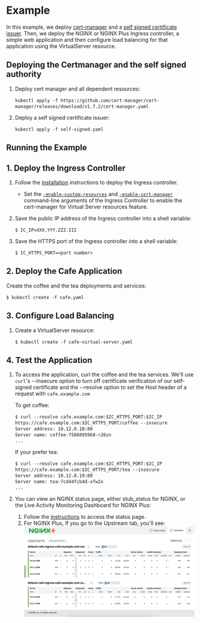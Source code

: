 # Example

In this example, we deploy [cert-manager](https://cert-manager.io/docs/installation/#default-static-install) and a [self signed certificate issuer](https://cert-manager.io/docs/configuration/selfsigned/#bootstrapping-ca-issuers).
Then, we deploy the NGINX or NGINX Plus Ingress controller, a simple web application and then configure load balancing for that application using the VirtualServer resource.

## Deploying the Certmanager and the self signed authority

1. Deploy cert manager and all dependent resources:

    ```
    kubectl apply -f https://github.com/cert-manager/cert-manager/releases/download/v1.7.2/cert-manager.yaml
    ```
2. Deploy a self signed certificate issuer:

    ```
    kubectl apply -f self-signed.yaml
    ```

## Running the Example

## 1. Deploy the Ingress Controller

1. Follow the [installation](https://docs.nginx.com/nginx-ingress-controller/installation/installation-with-manifests/) instructions to deploy the Ingress controller.
   * Set the [`-enable-custom-resources`](https://docs.nginx.com/nginx-ingress-controller/configuration/global-configuration/command-line-arguments/#cmdoption-enable-custom-resources) and [`-enable-cert-manager`](https://docs.nginx.com/nginx-ingress-controller/configuration/global-configuration/command-line-arguments/#cmdoption-enable-cert-manager) command-line arguments of the Ingress Controller to enable the cert-manager for Virtual Server resources feature.

2. Save the public IP address of the Ingress controller into a shell variable:
    ```
    $ IC_IP=XXX.YYY.ZZZ.III
    ```
3. Save the HTTPS port of the Ingress controller into a shell variable:
    ```
    $ IC_HTTPS_PORT=<port number>
    ```

## 2. Deploy the Cafe Application

Create the coffee and the tea deployments and services:
```
$ kubectl create -f cafe.yaml
```

## 3. Configure Load Balancing

1. Create a VirtualServer resource:
    ```
    $ kubectl create -f cafe-virtual-server.yaml
    ```

## 4. Test the Application

1. To access the application, curl the coffee and the tea services. We'll use ```curl```'s --insecure option to turn off certificate verification of our self-signed
certificate and the --resolve option to set the Host header of a request with ```cafe.example.com```
    
    To get coffee:
    ```
    $ curl --resolve cafe.example.com:$IC_HTTPS_PORT:$IC_IP https://cafe.example.com:$IC_HTTPS_PORT/coffee --insecure
    Server address: 10.12.0.18:80
    Server name: coffee-7586895968-r26zn
    ...
    ```
    If your prefer tea:
    ```
    $ curl --resolve cafe.example.com:$IC_HTTPS_PORT:$IC_IP https://cafe.example.com:$IC_HTTPS_PORT/tea --insecure
    Server address: 10.12.0.19:80
    Server name: tea-7cd44fcb4d-xfw2x
    ...
    ```

1. You can view an NGINX status page, either stub_status for NGINX, or the Live Activity Monitoring Dashboard for NGINX Plus:
    1. Follow the [instructions](https://docs.nginx.com/nginx-ingress-controller/logging-and-monitoring/status-page/) to access the status page.
    1. For NGINX Plus, If you go to the Upstream tab, you'll see: ![dashboard](dashboard.png)
